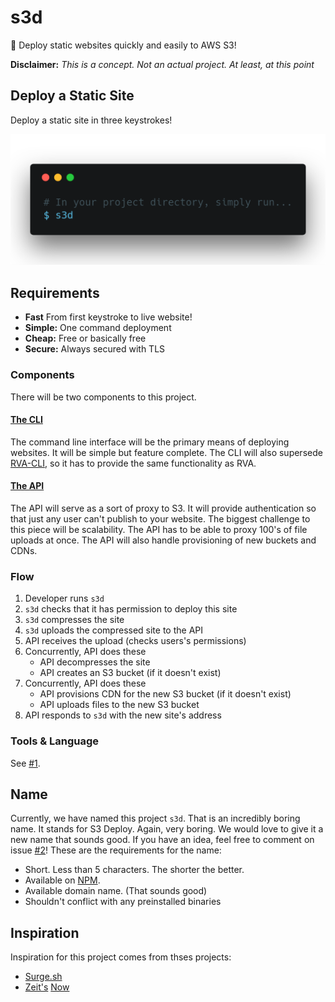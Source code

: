 # s3d
🚀 Deploy static websites quickly and easily to AWS S3! 

**Disclaimer:** _This is a concept. Not an actual project. At least, at this point_

## Deploy a Static Site

Deploy a static site in three keystrokes! 

![shell](docs/images/shell.png)

## Requirements

- **Fast** From first keystroke to live website!
- **Simple:** One command deployment
- **Cheap:** Free or basically free
- **Secure:** Always secured with TLS

### Components

There will be two components to this project. 

#### [The CLI](docs/cli.md)

The command line interface will be the primary means of deploying websites. It will be simple but feature complete. The CLI will also supersede [RVA-CLI](https://filiosoft.net/rva-cli), so it has to provide the same functionality as RVA. 

#### [The API](docs/api.md)

The API will serve as a sort of proxy to S3. It will provide authentication so that just any user can't publish to your website. The biggest challenge to this piece will be scalability. The API has to be able to proxy 100's of file uploads at once. The API will also handle provisioning of new buckets and CDNs. 

### Flow

1. Developer runs `s3d`
2. `s3d` checks that it has permission to deploy this site
3. `s3d` compresses the site
4. `s3d` uploads the compressed site to the API
5. API receives the upload (checks users's permissions)
6. Concurrently, API does these
    - API decompresses the site
    - API creates an S3 bucket (if it doesn't exist)
7. Concurrently, API does these
    - API provisions CDN for the new S3 bucket (if it doesn't exist)
    - API uploads files to the new S3 bucket
8. API responds to `s3d` with the new site's address

### Tools & Language

See [#1](https://github.com/Filiosoft/s3d/issues/1).

## Name

Currently, we have named this project `s3d`. That is an incredibly boring name. It stands for S3 Deploy. Again, very boring. We would love to give it a new name that sounds good. If you have an idea, feel free to comment on issue [#2](https://github.com/Filiosoft/s3d/issues/2)! These are the requirements for the name:

- Short. Less than 5 characters. The shorter the better.
- Available on [NPM](https://npmjs.com). 
- Available domain name. (That sounds good)
- Shouldn't conflict with any preinstalled binaries



## Inspiration
Inspiration for this project comes from thses projects:

- [Surge.sh](https://surge.sh)
- [Zeit's](https://zeit.co) [Now](https://zeit.co/now)